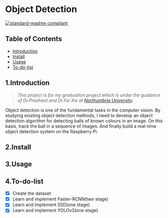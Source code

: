 Object Detection  
==================
[![standard-readme compliant](https://img.shields.io/badge/readme%20style-standard-brightgreen.svg?style=flat-square)](https://github.com/RichardLitt/standard-readme)  

## Table of Contents  
- [Introduction](##1.Introduction  )  
- [Install](##2.Install)  
- [Usage](##3.Usage)  
- [To-do-list](##4.To-do-list)

## 1.Introduction  

> *This project is for my graduation project which is under the guidance of Dr.Prashant and Dr.Fei Xie at [Northumbria University](https://www.northumbria.ac.uk/).*  

Object detection is one of the fundamental tasks in the computer vision. By studying existing object detection methods, 
I need to develop an object detection algorithm for detecting balls of known colours in an image. 
On this basis, track the ball in a sequence of images. And finally build a real-time object detection 
system on the Raspberry Pi.


## 2.Install  



## 3.Usage  



## 4.To-do-list  
- [x] Create the dataset  
- [x] Learn and implement Faster-RCNN(two stage)  
- [x] Learn and implement SSD(one stage)  
- [x] Learn and implement YOLOv3(one stage)  
